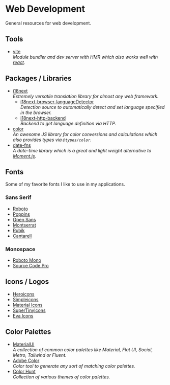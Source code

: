 # Web Development
General resources for web development.

## Tools
- [vite](https://github.com/vitejs/vite)  
  *Module bundler and dev server with HMR which also works well with [react](react.md).*

## Packages / Libraries
- [i18next](https://github.com/i18next/i18next)  
  *Extremely versatile translation library for almost any web framework.*
  - [i18next-browser-languageDetector](https://github.com/i18next/i18next-browser-languageDetector)  
    *Detection source to automatically detect and set language specified in the browser.*
  - [i18next-http-backend](https://github.com/i18next/i18next-http-backend)  
    *Backend to get language definition via HTTP.*
- [color](https://github.com/Qix-/color)  
  *An awesome JS library for color conversions and calculations which also provides types via `@types/color`.*
- [date-fns](https://date-fns.org/)  
  *A date-time library which is a great and light weight alternative to [Moment.js](https://momentjs.com/).*

## Fonts
Some of my favorite fonts I like to use in my applications.

### Sans Serif
- [Roboto](https://fonts.google.com/specimen/Roboto)
- [Poppins](https://fonts.google.com/specimen/Poppins)
- [Open Sans](https://fonts.google.com/specimen/Open+Sans)
- [Montserrat](https://fonts.google.com/specimen/Montserrat)
- [Rubik](https://fonts.google.com/specimen/Rubik)
- [Cantarell](https://fonts.google.com/specimen/Cantarell)

### Monospace
- [Roboto Mono](https://fonts.google.com/specimen/Roboto+Mono)
- [Source Code Pro](https://fonts.google.com/specimen/Source+Code+Pro)

## Icons / Logos
- [Heroicons](https://heroicons.dev/)
- [Simpleicons](https://simpleicons.org/)
- [Material Icons](https://fonts.google.com/icons)
- [SuperTinyIcons](https://github.com/edent/SuperTinyIcons)
- [Eva Icons](https://github.com/akveo/eva-icons)

## Color Palettes
- [MaterialUI](https://materialui.co/)  
  *A collection of common color palettes like Material, Flat UI, Social, Metro, Tailwind or Fluent.*
- [Adobe Color](https://color.adobe.com/)  
  *Color tool to generate any sort of matching color palettes.*
- [Color Hunt](https://colorhunt.co/)  
  *Collection of various themes of color palettes.*
